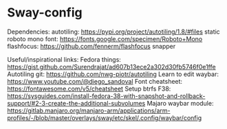 # Sway-config


Dependencies:
	autotiling: https://pypi.org/project/autotiling/1.8/#files
	static roboto mono font: https://fonts.google.com/specimen/Roboto+Mono
	flashfocus: https://github.com/fennerm/flashfocus
	snapper



Useful/inspirational links:
	Fedora things: https://gist.github.com/Surendrajat/ad607b13ece2a302d30fb5746f0e1ffe
	Autotiling git: https://github.com/nwg-piotr/autotiling
	Learn to edit waybar: https://www.youtube.com/@diego_sandoval
	Font cheatsheet: https://fontawesome.com/v5/cheatsheet
	Setup btrfs F38: https://sysguides.com/install-fedora-38-with-snapshot-and-rollback-support/#2-3-create-the-additional-subvolumes
	Majaro waybar module: https://gitlab.manjaro.org/manjaro-arm/applications/arm-profiles/-/blob/master/overlays/sway/etc/skel/.config/waybar/config
